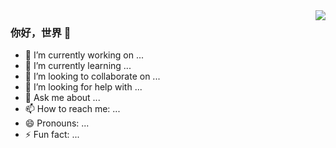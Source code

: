 <img align="right" src="https://github-readme-stats.vercel.app/api?username=p697&show_icons=true&icon_color=22a7f0&text_color=718096&bg_color=ffffff&hide_title=true" />

### 你好，世界 👋

- 🔭 I’m currently working on ...
- 🌱 I’m currently learning ...
- 👯 I’m looking to collaborate on ...
- 🤔 I’m looking for help with ...
- 💬 Ask me about ...
- 📫 How to reach me: ...
- 😄 Pronouns: ...
- ⚡ Fun fact: ...

